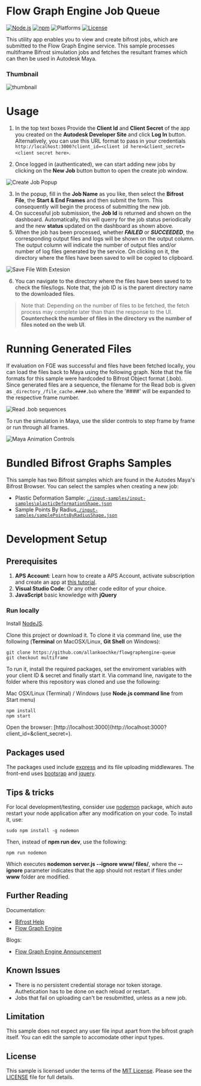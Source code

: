 # Flow Graph Engine Job Queue

[![Node.js](https://img.shields.io/badge/Node.js-21.7.1-blue.svg)](https://nodejs.org/)
[![npm](https://img.shields.io/badge/npm-10.5.0-blue.svg)](https://www.npmjs.com/)
![Platforms](https://img.shields.io/badge/platform-windows%20%7C%20osx%20%7C%20linux-lightgray.svg)
[![License](https://img.shields.io/:license-mit-blue.svg)](https://opensource.org/licenses/MIT)


This utility app enables you to view and create bifrost jobs, which are submitted to the Flow Graph Engine service. This sample processes multiframe Bifrost simulation jobs and fetches the resultant frames which can then be used in Autodesk Maya.

### Thumbnail

![thumbnail](readme/home.png)


# Usage

1. In the top text boxes Provide the **Client Id** and **Client Secret** of the app you created on the **Autodesk Developer Site** and click **Log In** button. Alternatively, you can use this URL format to pass in your credentials ```http://localhost:3000?client_id=<client id here>&client_secret=<client secret here>```.

2. Once logged in (authenticated), we can start adding new jobs by clicking on the **New Job** button button to open the create job window.

![Create Job Popup](/readme/create-job-popup.png)

3. In the popup, fill in the **Job Name** as you like, then select the **Bifrost File**, the **Start & End Frames** and then submit the form. This consequently will begin the process of submitting the new job. 
4. On successful job submission, the **Job Id** is returned and shown on the dashboard. Automatically, this will querry for the job status periodically and the new **status** updated on the dashboard as shown above.
5. When the job has been processed, whether ***FAILED*** or ***SUCCEEDED***, the corresponding output files and logs will be shown on the output column. The output column will indicate the number of output files and/or number of log files generated by the service. On clicking on it, the directory where the files have been saved to will be copied to clipboard.

![Save File With Extesion](/readme/save-file.png)

6. You can navigate to the directory where the files have been saved to to check the files/logs. Note that, the job ID is is the parent directory name to the downloaded files.

> Note that: Depending on the number of files to be fetched, the fetch process may complete later than than the response to the UI. **Countercheck the number of files in the directory vs the number of files noted on the web UI**.

# Running Generated Files
If evaluation on FGE was successful and files have been fetched locally, you can load the files back to Maya using the following graph. Note that the file formats for this sample were hardcoded to Bifrost Object format (.bob). Since generated files are a sequence, the filename for the Read bob is given as ```_directory_/file_cache.####.bob``` where the '####' will be expanded to the respective frame number.

![Read .bob sequences](readme/read-bob-maya.png)

To run the simulation in Maya, use the slider controls to step frame by frame or run through all frames.

![Maya Animation Controls](readme/maya-animation-controls.png)

# Bundled Bifrost Graphs Samples
This sample has two Bifrost samples which are found in the Autodes Maya's Bifrost Browser. You can select the samples when creating a new job:
- Plastic Deformation Sample: [```./input-samples/input-samples\plasticDeformationShape.json```](input-samples\plasticDeformationShape.json)
- Sample Points By Radius[```./input-samples/samplePointsByRadiusShape.json```](input-samples\samplePointsByRadiusShape.json)

# Development Setup

## Prerequisites

1. **APS Account**: Learn how to create a APS Account, activate subscription and create an app at [this tutorial](https://tutorials.autodesk.io/). 
2. **Visual Studio Code**: Or any other code editor of your choice.
3. **JavaScript** basic knowledge with **jQuery**

### Run locally

Install [NodeJS](https://nodejs.org).

Clone this project or download it. To clone it via command line, use the following (**Terminal** on MacOSX/Linux, **Git Shell** on Windows):

    git clone https://github.com/allankoechke/flowgraphengine-queue
    git checkout multiframe

To run it, install the required packages, set the enviroment variables with your client ID & secret and finally start it. Via command line, navigate to the folder where this repository was cloned and use the following:

Mac OSX/Linux (Terminal) / Windows (use <b>Node.js command line</b> from Start menu)

    npm install
    npm start

Open the browser: [http://localhost:3000](http://localhost:3000?client_id=<client id here>&client_secret=<client secret here>).

## Packages used

The packages used include [express](https://www.npmjs.com/package/express) and its file uploading middlewares. The front-end uses [bootsrap](https://www.npmjs.com/package/bootstrap) and [jquery](https://www.npmjs.com/package/jquery).

## Tips & tricks

For local development/testing, consider use [nodemon](https://www.npmjs.com/package/nodemon) package, which auto restart your node application after any modification on your code. To install it, use:

    sudo npm install -g nodemon

Then, instead of <b>npm run dev</b>, use the following:

    npm run nodemon

Which executes **nodemon server.js --ignore www/ files/**, where the **--ignore** parameter indicates that the app should not restart if files under **www** folder are modified.

## Further Reading

Documentation:
- [Bifrost Help](https://help.autodesk.com/view/BIFROST/ENU/)
- [Flow Graph Engine](https://aps.autodesk.com/developer/overview/flow-graph-engine-api)

Blogs:
- [Flow Graph Engine Announcement](https://aps.autodesk.com/blog/introducing-first-me-oriented-aps-service-flow-graph-engine)

## Known Issues
- There is no persistent credential storage nor token storage. Authetication has to be done on each reload or restart.
- Jobs that fail on uploading can't be resubmitted, unless as a new job.

## Limitation
This sample does not expect any user file input apart from the bifrost graph itself. You can edit the sample to accomodate other input types.

## License

This sample is licensed under the terms of the [MIT License](http://opensource.org/licenses/MIT).
Please see the [LICENSE](LICENSE) file for full details.

